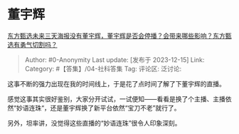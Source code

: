 # 董宇辉
[东方甄选未来三天海报没有董宇辉，董宇辉是否会停播？会带来哪些影响？东方甄选有勇气切割吗？](https://www.zhihu.com/question/634890549/answer/3326721411)

> Author: #0-Anonymity
> Last update: [发布于 2023-12-15]
> Link:
> Category: #【答集】/04-社科答集 
> Tag:
> 评论区:
> 泛讨论:

这事不断的强力出现在我的时间线上，于是花了点时间了解了下董宇辉的直播。

感觉这事其实很好鉴别，大家分开试试，一试便知——看看是换了个主播、主播依然“妙语连珠“，还是董宇辉换了新平台依然“宝刀不老”就行了。

另外，坦率讲，没觉得这些直播的“妙语连珠”很令人印象深刻。
